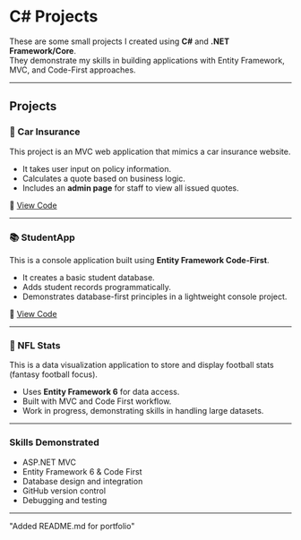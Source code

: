 # C# Projects

These are some small projects I created using **C#** and **.NET Framework/Core**.  
They demonstrate my skills in building applications with Entity Framework, MVC, and Code-First approaches.

---

## Projects

### 🚗 Car Insurance
This project is an MVC web application that mimics a car insurance website.  
- It takes user input on policy information.  
- Calculates a quote based on business logic.  
- Includes an **admin page** for staff to view all issued quotes.

🔗 [View Code](https://github.com/olabisihaebeeb/CarInsuranceMVC)

---

### 📚 StudentApp
This is a console application built using **Entity Framework Code-First**.  
- It creates a basic student database.  
- Adds student records programmatically.  
- Demonstrates database-first principles in a lightweight console project.

🔗 [View Code](https://github.com/olabisihaebeeb/StudentApp)

---

### 🏈 NFL Stats
This is a data visualization application to store and display football stats (fantasy football focus).  
- Uses **Entity Framework 6** for data access.  
- Built with MVC and Code First workflow.  
- Work in progress, demonstrating skills in handling large datasets.

---

### **Skills Demonstrated**
- ASP.NET MVC  
- Entity Framework 6 & Code First  
- Database design and integration  
- GitHub version control  
- Debugging and testing  

---
"Added README.md for portfolio"
